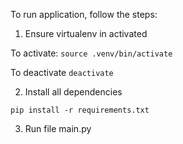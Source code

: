 To run application, follow the steps:

1. Ensure virtualenv in activated

To activate:
`source .venv/bin/activate`

To deactivate
`deactivate`

2. Install all dependencies

`pip install -r requirements.txt`

3. Run file main.py